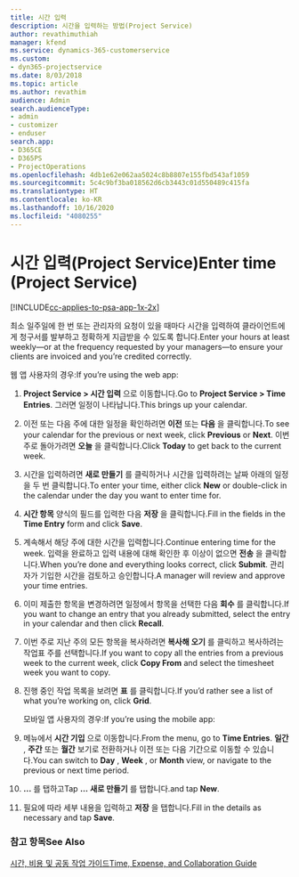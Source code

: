 ```yaml
---
title: 시간 입력
description: 시간을 입력하는 방법(Project Service)
author: revathimuthiah
manager: kfend
ms.service: dynamics-365-customerservice
ms.custom:
- dyn365-projectservice
ms.date: 8/03/2018
ms.topic: article
ms.author: revathim
audience: Admin
search.audienceType:
- admin
- customizer
- enduser
search.app:
- D365CE
- D365PS
- ProjectOperations
ms.openlocfilehash: 4db1e62e062aa5024c8b8807e155fbd543af1059
ms.sourcegitcommit: 5c4c9bf3ba018562d6cb3443c01d550489c415fa
ms.translationtype: HT
ms.contentlocale: ko-KR
ms.lasthandoff: 10/16/2020
ms.locfileid: "4080255"
---
```

# <a name="enter-time-project-service"></a><span data-ttu-id="59979-103">시간 입력(Project Service)</span><span class="sxs-lookup"><span data-stu-id="59979-103">Enter time (Project Service)</span></span>

[!INCLUDE[cc-applies-to-psa-app-1x-2x](../includes/cc-applies-to-psa-app-1x-2x.md)]

<span data-ttu-id="59979-104">최소 일주일에 한 번 또는 관리자의 요청이 있을 때마다 시간을 입력하여 클라이언트에게 청구서를 발부하고 정확하게 지급받을 수 있도록 합니다.</span><span class="sxs-lookup"><span data-stu-id="59979-104">Enter your hours at least weekly—or at the frequency requested by your managers—to ensure your clients are invoiced and you’re credited correctly.</span></span>  
  
 <span data-ttu-id="59979-105">웹 앱 사용자의 경우:</span><span class="sxs-lookup"><span data-stu-id="59979-105">If you’re using the web app:</span></span>  
  
1. <span data-ttu-id="59979-106">**Project Service > 시간 입력** 으로 이동합니다.</span><span class="sxs-lookup"><span data-stu-id="59979-106">Go to **Project Service > Time Entries**.</span></span> <span data-ttu-id="59979-107">그러면 일정이 나타납니다.</span><span class="sxs-lookup"><span data-stu-id="59979-107">This brings up your calendar.</span></span>  
  
2. <span data-ttu-id="59979-108">이전 또는 다음 주에 대한 일정을 확인하려면 **이전** 또는 **다음** 을 클릭합니다.</span><span class="sxs-lookup"><span data-stu-id="59979-108">To see your calendar for the previous or next week, click **Previous** or **Next**.</span></span> <span data-ttu-id="59979-109">이번 주로 돌아가려면 **오늘** 을 클릭합니다.</span><span class="sxs-lookup"><span data-stu-id="59979-109">Click **Today** to get back to the current week.</span></span>  
  
3. <span data-ttu-id="59979-110">시간을 입력하려면 **새로 만들기** 를 클릭하거나 시간을 입력하려는 날짜 아래의 일정을 두 번 클릭합니다.</span><span class="sxs-lookup"><span data-stu-id="59979-110">To enter your time, either click **New** or double-click in the calendar under the day you want to enter time for.</span></span>  
  
4. <span data-ttu-id="59979-111">**시간 항목** 양식의 필드를 입력한 다음 **저장** 을 클릭합니다.</span><span class="sxs-lookup"><span data-stu-id="59979-111">Fill in the fields in the **Time Entry** form and click **Save**.</span></span>  
  
5. <span data-ttu-id="59979-112">계속해서 해당 주에 대한 시간을 입력합니다.</span><span class="sxs-lookup"><span data-stu-id="59979-112">Continue entering time for the week.</span></span> <span data-ttu-id="59979-113">입력을 완료하고 입력 내용에 대해 확인한 후 이상이 없으면 **전송** 을 클릭합니다.</span><span class="sxs-lookup"><span data-stu-id="59979-113">When you’re done and everything looks correct, click **Submit**.</span></span> <span data-ttu-id="59979-114">관리자가 기입한 시간을 검토하고 승인합니다.</span><span class="sxs-lookup"><span data-stu-id="59979-114">A manager will review and approve your time entries.</span></span>  
  
6. <span data-ttu-id="59979-115">이미 제출한 항목을 변경하려면 일정에서 항목을 선택한 다음 **회수** 를 클릭합니다.</span><span class="sxs-lookup"><span data-stu-id="59979-115">If you want to change an entry that you already submitted, select the entry in your calendar and then click **Recall**.</span></span>  
  
7. <span data-ttu-id="59979-116">이번 주로 지난 주의 모든 항목을 복사하려면 **복사해 오기** 를 클릭하고 복사하려는 작업표 주를 선택합니다.</span><span class="sxs-lookup"><span data-stu-id="59979-116">If you want to copy all the entries from a previous week to the current week, click **Copy From** and select the timesheet week you want to copy.</span></span>  
  
8. <span data-ttu-id="59979-117">진행 중인 작업 목록을 보려면 **표** 를 클릭합니다.</span><span class="sxs-lookup"><span data-stu-id="59979-117">If you’d rather see a list of what you’re working on, click **Grid**.</span></span>  
  
   <span data-ttu-id="59979-118">모바일 앱 사용자의 경우:</span><span class="sxs-lookup"><span data-stu-id="59979-118">If you’re using the mobile app:</span></span>  
  
9. <span data-ttu-id="59979-119">메뉴에서 **시간 기입** 으로 이동합니다.</span><span class="sxs-lookup"><span data-stu-id="59979-119">From the menu, go to **Time Entries**.</span></span>     <span data-ttu-id="59979-120">**일간** , **주간** 또는 **월간** 보기로 전환하거나 이전 또는 다음 기간으로 이동할 수 있습니다.</span><span class="sxs-lookup"><span data-stu-id="59979-120">You can switch to **Day** , **Week** , or **Month** view, or navigate to the previous or next time period.</span></span>  
  
10. <span data-ttu-id="59979-121">**...** 를 탭하고</span><span class="sxs-lookup"><span data-stu-id="59979-121">Tap **…**</span></span> <span data-ttu-id="59979-122">**새로 만들기** 를 탭합니다.</span><span class="sxs-lookup"><span data-stu-id="59979-122">and tap **New**.</span></span>  
  
11. <span data-ttu-id="59979-123">필요에 따라 세부 내용을 입력하고 **저장** 을 탭합니다.</span><span class="sxs-lookup"><span data-stu-id="59979-123">Fill in the details as necessary and tap **Save**.</span></span>  
  
### <a name="see-also"></a><span data-ttu-id="59979-124">참고 항목</span><span class="sxs-lookup"><span data-stu-id="59979-124">See Also</span></span>  
 [<span data-ttu-id="59979-125">시간, 비용 및 공동 작업 가이드</span><span class="sxs-lookup"><span data-stu-id="59979-125">Time, Expense, and Collaboration Guide</span></span>](../psa/time-expense-collaboration-guide.md)
